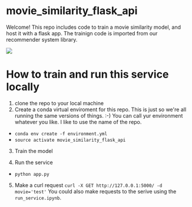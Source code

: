 # movie_similarity_flask_api
Welcome! This repo includes code to train a movie similarity model, and host it with a flask app.
The trainign code is imported from our recommender system library. 

![](https://media.giphy.com/media/eSA5lwLzcE2NW/giphy.gif)

# How to train and run this service locally
1. clone the repo to your local machine
2. Create a conda virtual enviroment for this repo. This is just so we're all running the same versions of things. :-) You can call yur environment whatever you like. I like to use the name of the repo. 
- `conda env create -f environment.yml`
- `source activate movie_similarity_flask_api`
  
3. Train the model

4. Run the service
- `python app.py`
 
5. Make a curl request
`curl -X GET http://127.0.0.1:5000/ -d movie='test'`
You could also make requests to the serive using the `run_service.ipynb`. 
